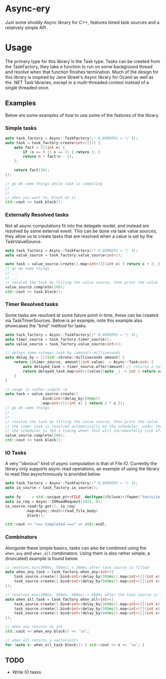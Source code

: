 # Async-ery
Just some shoddy Async library for C++, features timed task sources and a relatively simple API.

# Usage
The primary type for this library is the Task<T> type. Tasks can be created from the TaskFactory, they take a function to run on some background thread and resolve when that function finishes termination. Much
of the design for this library is inspired by Jane Street's Async library for Ocaml as well as the .NET Task libraries, except in a multi-threaded context instead of a single threaded once.

## Examples
Below are some examples of how to use some of the features of the library.
### Simple tasks
```cpp
auto task_factory = Async::TaskFactory(/* N_WORKERS = */ 3);
auto task = task_factory.create<int>([]() {
    auto fact = [](int n) {
        if (n == 0 || n == 1) { return 1; }
        return n * fact(n - 1);
    };

    return fact(30);
});

// go do some things while task is computing
// ...
// ...    
// when you want to, block on it
std::cout << task.block();
```

### Externally Resolved tasks
Not all async computations fit into the delegate model, and instead are resolved by some external event. This can be done via task value sources, they allow us to create tasks that are resolved when a value is set by the TaskValueSource.
```cpp
auto task_factory = Async::TaskFactory(/* N_WORKERS = */ 3);
auto value_source = task_factory.value_source<int>();

auto task = value_source.create().map<int>([](int x) { return x + 3; });
// go do some things
// ...
// ...
// resolve the task by filling the value source, then print the value
value_source.complete(100);
std::cout << task.block();
```

### Timer Resolved tasks
Some tasks are resolved at some future point in time, these can be created via TaskTimerSources. Below is an example, note this example also showcases the "bind" method for tasks.
```cpp
auto task_factory = Async::TaskFactory(/* N_WORKERS = */ 3);
auto timer_source = task_factory.timer_source();
auto value_source = task_factory.value_source<int>();

// delays some integer task by (amount) milliseconds
auto delay_by = [](std::chrono::milliseconds amount) {
    return [&timer_source, amount](int value) -> Async::Task<int> {
        auto delayed_task = timer_source.after(amount) // returns a task that resolves after (amount)
        return delayed_task.map<int>([value](auto _) -> int { return value; });
    }
}

// usage is rather simple :D
auto task = value_source.create()
                .bind<int>(delay_by(200ms))
                .map<int>([](int x) { return 2 * x });
// go do some things
// ...
// ...
// resolve the task by filling the value source, then print the value
// the timer task is resolved automatically by the scheduler, under the hood
// the scheduler is fed a timing wheel that will incrementally tick off timers
value_source.complete(100);
std::cout << task.block();
```

### IO Tasks
A very "obvious" kind of async computation is that of File IO. Currently the library only supports async read operations, an example of using the library to read files asynchronously is provided below.
```cpp
auto task_factory = Async::TaskFactory(/* N_WORKERS = */ 3);
auto io_source = task_factory.io_source();
    
auto fp     = std::unique_ptr<FILE, decltype(&fclose)>(fopen("tests/io.txt", "r"), &fclose);
auto io_req = Async::IOReadRequest(1024, 0);
io_source.read(fp.get(), io_req)
         .map<Async::Unit>(read_file_body)
         .block();

std::cout << "=== Completed ===" << std::endl;
```


### Combinators
Alongside these simple basics, tasks can also be combined using the `when_any` and `when_all` combinators. Using them is also rather simple, a (truncated) example is found below.
```cpp
// resolves min(300ms, 500ms) = 300ms after task source is filled
auto when_any_task = task_factory.when_any<int>({
    task_source.create().bind<int>(delay_by(300ms)).map<int>([](int x) { return x + 5; }),
    task_source.create().bind<int>(delay_by(500ms)).map<int>([](int x) { return 4 * x + 5; }),
});

// resolves max(300ms, 500ms, 400ms) = 500ms after the task source is filled
auto when_all_task = task_factory.when_all<int>({
    task_source.create().bind<int>(delay_by(300ms)).map<int>([](int x) { return x + 5; }),
    task_source.create().bind<int>(delay_by(500ms)).map<int>([](int x) { return 4 * x + 5; }),
    task_source.create().bind<int>(delay_by(400ms)).map<int>([](int x) { return 3 * x + 5; }),
});

// when any returns an int
std::cout << when_any.block() << '\n';

// when all returns a vector<int>
for (auto x: when_all_task.block()) { std::cout << x << '\n'; }

```

## TODO
 - Write IO tasks